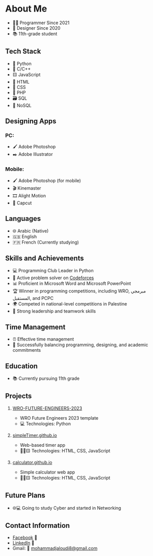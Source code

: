 # About Me

- 👨‍💻 Programmer Since 2021
- 🎨 Designer Since 2020
- 📚 11th-grade student

## Tech Stack

- 🐍 Python
- 🔵 C/C++
- 🟨 JavaScript
- 🍊 HTML
- 🎨 CSS
- 🐘 PHP
- 🗃️ SQL
- 📄 NoSQL

## Designing Apps

### PC:
- 🖌️ Adobe Photoshop
- ✒️ Adobe Illustrator

### Mobile:
- 🖌️ Adobe Photoshop (for mobile)
- 🎬 Kinemaster
- 🎞️ Alight Motion
- 🎥 Capcut

## Languages

- 🌐 Arabic (Native)
- 🇬🇧 English
- 🇫🇷 French (Currently studying)

## Skills and Achievements

- 💻 Programming Club Leader in Python
- 🚀 Active problem solver on [Codeforces](https://codeforces.com/profile/secret2023)
- 📊 Proficient in Microsoft Word and Microsoft PowerPoint
- 🏆 Winner in programming competitions, including WRO, مبرمجي المستقبل, and PCPC
- 🌍 Competed in national-level competitions in Palestine
- 🤝 Strong leadership and teamwork skills

## Time Management

- ⏰ Effective time management
- 📅 Successfully balancing programming, designing, and academic commitments

## Education

- 📚 Currently pursuing 11th grade

## Projects

1. [WRO-FUTURE-ENGINEERS-2023](https://github.com/mohammadjaloudi/WRO-FUTURE-ENGINEERS-2023)
   - WRO Future Engineers 2023 template
   - 💻 Technologies: Python

2. [simpleTimer.github.io](https://github.com/mohammadjaloudi/simpleTimer.github.io)
   - Web-based timer app
   - 🍊🎨🟨 Technologies: HTML, CSS, JavaScript

3. [calculator.github.io](https://github.com/mohammadjaloudi/calculator.github.io)
   - Simple calculator web app
   - 🍊🎨🟨 Technologies: HTML, CSS, JavaScript

## Future Plans

- 🌐💻 Going to study Cyber and started in Networking

## Contact Information

- [Facebook](https://www.facebook.com/Mohammad.Jaloudi.999/) 📘
- [LinkedIn](https://www.linkedin.com/in/mohammad-jaloudi-8176a5299/) 🔗
- Gmail: 📧 mohammadjaloudi8@gmail.com
